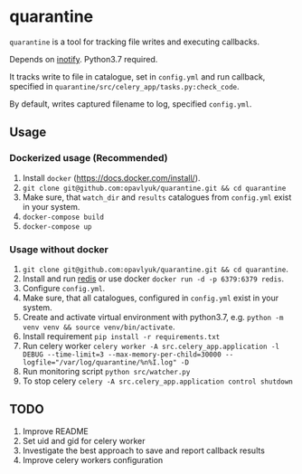 # quarantine
``quarantine`` is a tool for tracking file writes and executing callbacks.

Depends on [inotify](http://man7.org/linux/man-pages/man7/inotify.7.html).
Python3.7 required.

It tracks write to file in catalogue, set in ``config.yml`` and run callback, specified in ``quarantine/src/celery_app/tasks.py:check_code``.

By default, writes captured filename to log, specified ``config.yml``.

## Usage
### Dockerized usage (Recommended)
1. Install ``docker`` (https://docs.docker.com/install/).
2. ``git clone git@github.com:opavlyuk/quarantine.git && cd quarantine``
3. Make sure, that ``watch_dir`` and ``results`` catalogues from ``config.yml`` exist in your system. 
4. ``docker-compose build``
5. ``docker-compose up``

### Usage without docker
1. ``git clone git@github.com:opavlyuk/quarantine.git && cd quarantine``.
2. Install and run [redis](https://redis.io/topics/quickstart) or use docker ``docker run -d -p 6379:6379 redis``.
3. Configure ``config.yml``.
4. Make sure, that all catalogues, configured in ``config.yml`` exist in your system.
5. Create and activate virtual environment with python3.7, e.g. ``python -m venv venv && source venv/bin/activate``.
6. Install requirement ``pip install -r requirements.txt``
7. Run celery worker ``celery worker -A src.celery_app.application -l DEBUG --time-limit=3 --max-memory-per-child=30000 --logfile="/var/log/quarantine/%n%I.log" -D``
8. Run monitoring script ``python src/watcher.py``
9. To stop celery ``celery -A src.celery_app.application control shutdown``

## TODO
1. Improve README
2. Set uid and gid for celery worker
3. Investigate the best approach to save and report callback results
4. Improve celery workers configuration
